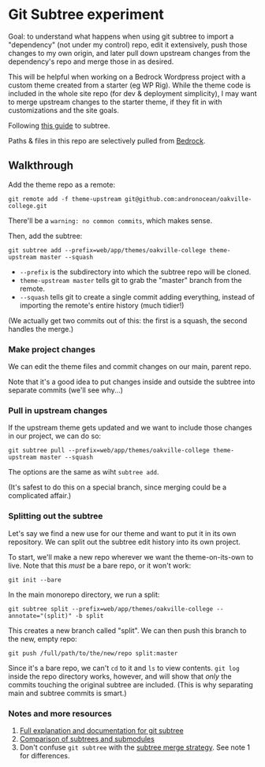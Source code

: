 # Git Subtree experiment

Goal: to understand what happens when using git subtree to import a "dependency" (not under my control) repo, edit it extensively, push those changes to my own origin, and later pull down upstream changes from the dependency's repo and merge those in as desired.

This will be helpful when working on a Bedrock Wordpress project with a custom theme created from a starter (eg WP Rig). While the theme code is included in the whole site repo (for dev & deployment simplicity), I may want to merge upstream changes to the starter theme, if they fit in with customizations and the site goals.

Following [this guide](https://www.atlassian.com/git/tutorials/git-subtree) to subtree.

Paths & files in this repo are selectively pulled from [Bedrock](https://github.com/roots/bedrock).

## Walkthrough

Add the theme repo as a remote:

 `git remote add -f theme-upstream git@github.com:andronocean/oakville-college.git`

There'll be a `warning: no common commits`, which makes sense.

Then, add the subtree:

`git subtree add --prefix=web/app/themes/oakville-college theme-upstream master --squash`

- `--prefix` is the subdirectory into which the subtree repo will be cloned.
- `theme-upstream master` tells git to grab the "master" branch from the remote.
- `--squash` tells git to create a single commit adding everything, instead of importing the remote's entire history (much tidier!)

(We actually get two commits out of this: the first is a squash, the second handles the merge.)

### Make project changes

We can edit the theme files and commit changes on our main, parent repo.

Note that it's a good idea to put changes inside and outside the subtree into separate commits (we'll see why...)

### Pull in upstream changes

If the upstream theme gets updated and we want to include those changes in our project, we can do so:

`git subtree pull --prefix=web/app/themes/oakville-college theme-upstream master --squash`

The options are the same as wiht `subtree add`.

(It's safest to do this on a special branch, since merging could be a complicated affair.)

### Splitting out the subtree

Let's say we find a new use for our theme and want to put it in its own repository. We can split out the subtree edit history into its own project.

To start, we'll make a new repo wherever we want the theme-on-its-own to live. Note that this *must* be a bare repo, or it won't work: 

`git init --bare`

In the main monorepo directory, we run a split:

`git subtree split --prefix=web/app/themes/oakville-college --annotate="(split)" -b split`

This creates a new branch called "split". We can then push this branch to the new, empty repo:

`git push /full/path/to/the/new/repo split:master`

Since it's a bare repo, we can't `cd` to it and `ls` to view contents. `git log` inside the repo directory works, however, and will show that *only* the commits touching the original subtree are included. (This is why separating main and subtree commits is smart.)


### Notes and more resources
1. [Full explanation and documentation for git subtree](https://git.kernel.org/pub/scm/git/git.git/plain/contrib/subtree/git-subtree.txt)
2. [Comparison of subtrees and submodules](https://codewinsarguments.co/2016/05/01/git-submodules-vs-git-subtrees/)
3. Don't confuse `git subtree` with the [subtree merge strategy](https://git-scm.com/book/en/v2/Git-Tools-Advanced-Merging#_subtree_merge). See note 1 for differences.
